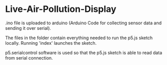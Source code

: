 # Live-Air-Pollution-Display
.ino file is uploaded to arduino (Arduino Code for collecting sensor data and sending it over serial).

The files in the folder contain everything needed to run the p5.js sketch locally. Running 'index' launches the sketch.

p5.serialcontrol software is used so that the p5.js sketch is able to read data from serial connection.
